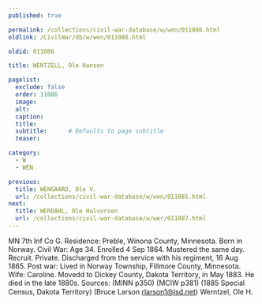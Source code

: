 ```yaml
---
published: true

permalink: /collections/civil-war-database/w/wen/011086.html
oldlink: /CivilWar/db/w/wen/011086.html

oldid: 011086

title: WENTZELL, Ole Hanson

pagelist:
  exclude: false
  order: 11086
  image: 
  alt:
  caption:
  title:
  subtitle:      # Defaults to page subtitle
  teaser:

category: 
  - W 
  - WEN

previous:
  title: WENGAARD, Ole V.
  url: /collections/civil-war-database/w/wen/011085.html  
next:
  title: WERDAHL, Ole Halvorsen
  url: /collections/civil-war-database/w/wer/011087.html   
---
```

MN 7th Inf Co G. Residence: Preble, Winona County, Minnesota. Born in Norway. Civil War: Age 34. Enrolled 4 Sep 1864. Mustered the same day. Recruit. Private. Discharged from the service with his regiment, 16 Aug 1865. Post war: Lived in Norway Township, Fillmore County, Minnesota. Wife: Caroline. Movedd to Dickey County, Dakota Territory, in May 1883. He died in the late 1880s. Sources: (MINN p350) (MCIW p381) (1885 Special Census, Dakota Territory) (Bruce Larson [rlarson1@isd.net](mailto:rlarson1@isd.net)) &#147;Werntzel, Ole H.&#148;